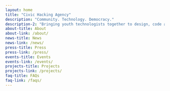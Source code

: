 ```yaml
---
layout: home
title: "Civic Hacking Agency"
description: "Community. Technology. Democracy."
description-2: "Bringing youth technologists together to design, code and learn a new way to experience civics."
about-title: About
about-link: /about/
news-title: News
news-link: /news/
press-title: Press
press-link: /press/
events-title: Events
events-link: /events/
projects-title: Projects
projects-link: /projects/
faq-title: FAQs
faq-link: /faqs/
---
```


